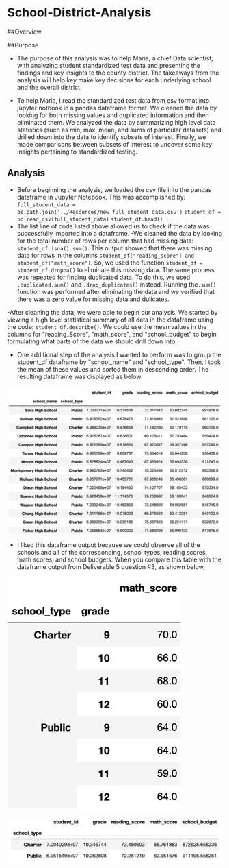 
# School-District-Analysis

##Overview


##Purpose
- The purpose of this analysis was to help Maria, a chief Data scientist, with analyzing student standardized test data and presenting the findings and key insights to the county district. The takeaways from the analysis will help key make key decisions for each underlying school and the overall district.

- To help Maria, I read the standardized test data from csv format into jupyter notbook in a pandas dataframe format. We cleaned the data by looking for both missing values and duplicated information and then eliminated them. We analyzed the data by summarizing high level data statistics (such as min, max, mean, and sums of particular datasets) and drilled down into the data to identify subsets of interest. Finally, we made comparisons between subsets of interest to uncover some key insights pertaining to standardized testing.

## Analysis

- Before beginning the analysis, we loaded the csv file into the pandas dataframe in Jupyter Notebook. This was accomplished by:
`full_student_data = os.path.join('../Resources/new_full_student_data.csv')`
`student_df = pd.read_csv(full_student_data)`
`student_df.head()`
- The list line of code listed above allowed us to check if the data was successfully imported into a dataframe.
-We cleaned the data by looking for the total number of rows per column that had missing data: `student_df.isna().sum()`. This output showed that there was missing data for rows in the columns `student_df["reading_score"] and student_df["math_score"]`. 
So, we used the function `student_df = student_df.dropna()` to eliminate this missing data. The same process was repeated for finding duplicated data. To do this, we used `.duplicated.sum()` and `.drop_duplicates()` instead. Running the`.sum()` function was performed after eliminating the data and we verified that there was a zero value for missing data and dulicates.
 
-After cleaning the data, we were able to begin our analysis. We started by viewing a high level statistical summary of all data in the dataframe using the code: `student_df.describe()`. We could use the mean values in the columns for "reading_Score", "math_score", and "school_budget" to begin formulating what parts of the data we should drill down into. 




- One additional step of the analysis I wanted to perform was to group the student_df dataframe by "school_name" and "school_type". Then, I took the mean of these values and sorted them in descending order. The resulting dataframe was displayed as below.

![student_df.groupby](https://github.com/willmino/School_District_Analysis/blob/main/student_df.groupby.png)

- I liked this dataframe output because we could observe all of the schools and all of the corresponding, school types, reading scores, math scores, and school budgets. When you compare this table with the dataframe output from Deliverable 5 question #3, as shown below, 

![schooltype_grade_mathscore](https://github.com/willmino/School_District_Analysis/blob/main/schooltype_grade_mathscore.png)


![schooltype_gb_mean](https://github.com/willmino/School_District_Analysis/blob/main/schooltype_gb_mean_.png)


